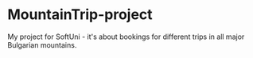 # MountainTrip-project
My project for SoftUni - it's about bookings for different trips in all major Bulgarian mountains.
